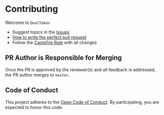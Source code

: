 # Contributing

Welcome to `DealToken`

* Suggest topics in the [Issues](https://github.com/Finhaven/DealToken/issues/new).
* [How to write the perfect pull request](https://github.com/blog/1943-how-to-write-the-perfect-pull-request)
* Follow the [Campfire Rule](http://programmer.97things.oreilly.com/wiki/index.php/The_Boy_Scout_Rule) with all changes

## PR Author is Responsible for Merging

Once the PR is approved by the reviewer(s) and all feedback is addressed, the PR author merges to `master`.

## Code of Conduct
This project adheres to the [Open Code of Conduct](http://todogroup.org/opencodeofconduct). By participating, you are expected to honor this code.
